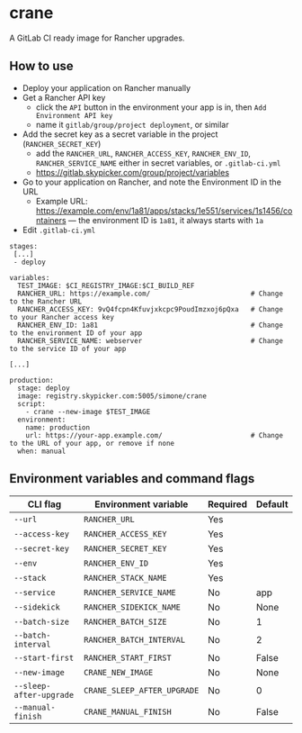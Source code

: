 # crane

A GitLab CI ready image for Rancher upgrades.

## How to use

- Deploy your application on Rancher manually
- Get a Rancher API key
  - click the `API` button in the environment your app is in, then `Add Environment API key`
  - name it `gitlab/group/project deployment`, or similar
- Add the secret key as a secret variable in the project (`RANCHER_SECRET_KEY`)
  - add the `RANCHER_URL`, `RANCHER_ACCESS_KEY`, `RANCHER_ENV_ID`, `RANCHER_SERVICE_NAME`
    either in secret variables, or `.gitlab-ci.yml`
  - <https://gitlab.skypicker.com/group/project/variables>
- Go to your application on Rancher, and note the Environment ID in the URL
  - Example URL: <https://example.com/env/1a81/apps/stacks/1e551/services/1s1456/containers>
    — the environment ID is `1a81`, it always starts with `1a`
- Edit `.gitlab-ci.yml`


```
stages:
 [...]
 - deploy

variables:
  TEST_IMAGE: $CI_REGISTRY_IMAGE:$CI_BUILD_REF
  RANCHER_URL: https://example.com/                         # Change to the Rancher URL
  RANCHER_ACCESS_KEY: 9vQ4fcpn4Kfuvjxkcpc9PoudImzxoj6pQxa   # Change to your Rancher access key
  RANCHER_ENV_ID: 1a81                                      # Change to the environment ID of your app
  RANCHER_SERVICE_NAME: webserver                           # Change to the service ID of your app

[...]

production:
  stage: deploy
  image: registry.skypicker.com:5005/simone/crane
  script:
    - crane --new-image $TEST_IMAGE
  environment:
    name: production
    url: https://your-app.example.com/                      # Change to the URL of your app, or remove if none
  when: manual
```

## Environment variables and command flags

| CLI flag                | Environment variable        | Required | Default |
| ----------------------- | --------------------------- | -------- | ------- |
| `--url`                 | `RANCHER_URL`               | Yes      |         |
| `--access-key`          | `RANCHER_ACCESS_KEY`        | Yes      |         |
| `--secret-key`          | `RANCHER_SECRET_KEY`        | Yes      |         |
| `--env`                 | `RANCHER_ENV_ID`            | Yes      |         |
| `--stack`               | `RANCHER_STACK_NAME`        | Yes      |         |
| `--service`             | `RANCHER_SERVICE_NAME`      | No       | app     |
| `--sidekick`            | `RANCHER_SIDEKICK_NAME`     | No       | None    |
| `--batch-size`          | `RANCHER_BATCH_SIZE`        | No       | 1       |
| `--batch-interval`      | `RANCHER_BATCH_INTERVAL`    | No       | 2       |
| `--start-first`         | `RANCHER_START_FIRST`       | No       | False   |
| `--new-image`           | `CRANE_NEW_IMAGE`           | No       | None    |
| `--sleep-after-upgrade` | `CRANE_SLEEP_AFTER_UPGRADE` | No       | 0       |
| `--manual-finish`       | `CRANE_MANUAL_FINISH`       | No       | False   |
